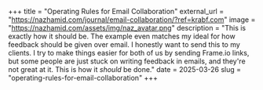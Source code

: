 +++
title = "Operating Rules for Email Collaboration"
external_url = "https://nazhamid.com/journal/email-collaboration/?ref=krabf.com"
image = "https://nazhamid.com/assets/img/naz_avatar.png"
description = "This is exactly how it should be. The example even matches my ideal for how feedback should be given over email. I honestly want to send this to my clients. I try to make things easier for both of us by sending Frame.io links, but some people are just stuck on writing feedback in emails, and they're not great at it. This is how it <em>should</em> be done."
date = 2025-03-26
slug = "operating-rules-for-email-collaboration"
+++ 